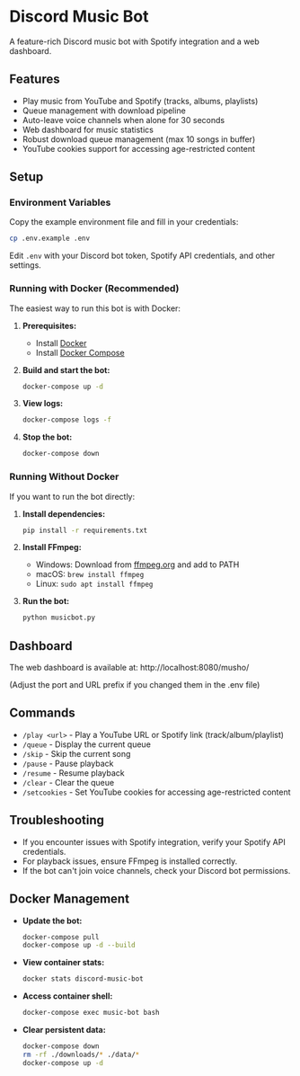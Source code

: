 # Discord Music Bot

A feature-rich Discord music bot with Spotify integration and a web dashboard.

## Features

- Play music from YouTube and Spotify (tracks, albums, playlists)
- Queue management with download pipeline
- Auto-leave voice channels when alone for 30 seconds
- Web dashboard for music statistics
- Robust download queue management (max 10 songs in buffer)
- YouTube cookies support for accessing age-restricted content

## Setup

### Environment Variables

Copy the example environment file and fill in your credentials:

```bash
cp .env.example .env
```

Edit `.env` with your Discord bot token, Spotify API credentials, and other settings.

### Running with Docker (Recommended)

The easiest way to run this bot is with Docker:

1. **Prerequisites:**
   - Install [Docker](https://docs.docker.com/get-docker/)
   - Install [Docker Compose](https://docs.docker.com/compose/install/)

2. **Build and start the bot:**
   ```bash
   docker-compose up -d
   ```

3. **View logs:**
   ```bash
   docker-compose logs -f
   ```

4. **Stop the bot:**
   ```bash
   docker-compose down
   ```

### Running Without Docker

If you want to run the bot directly:

1. **Install dependencies:**
   ```bash
   pip install -r requirements.txt
   ```

2. **Install FFmpeg:**
   - Windows: Download from [ffmpeg.org](https://ffmpeg.org/download.html) and add to PATH
   - macOS: `brew install ffmpeg`
   - Linux: `sudo apt install ffmpeg`

3. **Run the bot:**
   ```bash
   python musicbot.py
   ```

## Dashboard

The web dashboard is available at:
http://localhost:8080/musho/ 

(Adjust the port and URL prefix if you changed them in the .env file)

## Commands

- `/play <url>` - Play a YouTube URL or Spotify link (track/album/playlist)
- `/queue` - Display the current queue
- `/skip` - Skip the current song
- `/pause` - Pause playback
- `/resume` - Resume playback
- `/clear` - Clear the queue
- `/setcookies` - Set YouTube cookies for accessing age-restricted content

## Troubleshooting

- If you encounter issues with Spotify integration, verify your Spotify API credentials.
- For playback issues, ensure FFmpeg is installed correctly.
- If the bot can't join voice channels, check your Discord bot permissions.

## Docker Management

- **Update the bot:**
  ```bash
  docker-compose pull
  docker-compose up -d --build
  ```

- **View container stats:**
  ```bash
  docker stats discord-music-bot
  ```

- **Access container shell:**
  ```bash
  docker-compose exec music-bot bash
  ```

- **Clear persistent data:**
  ```bash
  docker-compose down
  rm -rf ./downloads/* ./data/*
  docker-compose up -d
  ``` 